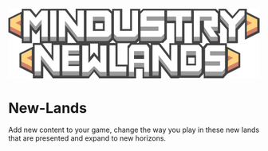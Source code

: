 ![logo](logo.png)
# New-Lands
Add new content to your game, change the way you play in these new lands that are presented and expand to new horizons.
